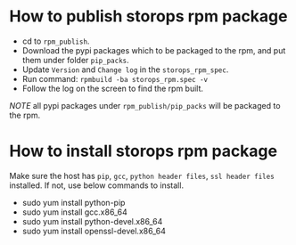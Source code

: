 # How to publish storops rpm package

- cd to `rpm_publish`.
- Download the pypi packages which to be packaged to the rpm, and put them
  under folder `pip_packs`.
- Update `Version` and `Change log` in the `storops_rpm_spec`.
- Run command: `rpmbuild -ba storops_rpm.spec -v`
- Follow the log on the screen to find the rpm built.

*NOTE* all pypi packages under `rpm_publish/pip_packs` will be packaged to the
rpm.


# How to install storops rpm package

Make sure the host has `pip`, `gcc`, `python header files`, `ssl header files`
installed.
If not, use below commands to install.
- sudo yum install python-pip
- sudo yum install gcc.x86_64
- sudo yum install python-devel.x86_64
- sudo yum install openssl-devel.x86_64
